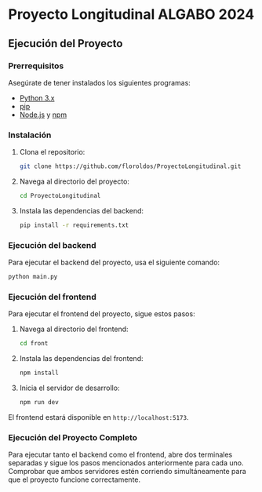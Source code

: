 # Proyecto Longitudinal ALGABO 2024

## Ejecución del Proyecto

### Prerrequisitos

Asegúrate de tener instalados los siguientes programas:

- [Python 3.x](https://www.python.org/downloads/)
- [pip](https://pip.pypa.io/en/stable/installation/)
- [Node.js](https://nodejs.org/) y [npm](https://www.npmjs.com/)

### Instalación

1. Clona el repositorio:
    ```bash
    git clone https://github.com/floroldos/ProyectoLongitudinal.git
    ```
2. Navega al directorio del proyecto:
    ```bash
    cd ProyectoLongitudinal
    ```
3. Instala las dependencias del backend:
    ```bash
    pip install -r requirements.txt
    ```

### Ejecución del backend

Para ejecutar el backend del proyecto, usa el siguiente comando:
```bash
python main.py
```

### Ejecución del frontend

Para ejecutar el frontend del proyecto, sigue estos pasos:

1. Navega al directorio del frontend:
    ```bash
    cd front
    ```
2. Instala las dependencias del frontend:
    ```bash
    npm install
    ```
3. Inicia el servidor de desarrollo:
    ```bash
    npm run dev
    ```

El frontend estará disponible en `http://localhost:5173`.

### Ejecución del Proyecto Completo

Para ejecutar tanto el backend como el frontend, abre dos terminales separadas y sigue los pasos mencionados anteriormente para cada uno. Comprobar que ambos servidores estén corriendo simultáneamente para que el proyecto funcione correctamente.
